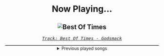 <div align="center"> 
<h1>Now Playing...</h1>

![Best Of Times](https://i.scdn.co/image/ab67616d00001e02a93e6f5154030994bcf0d93c)
--
_<samp><a href="https://open.spotify.com/track/6BXcbQY6WZ3VzpO2FaMhSl">Track: Best Of Times - Godsmack</a></samp>_

<div style="border: 1px #4B5054 solid"></div>
<details>
  <summary>
    Previous played songs
  </summary>
  <table>
    <thead>
      <tr>
        <th>
          Artist
        </th>
        <th>
          Song
        </th>
        <th>
          Link
        </th>
      </tr>
    </thead>
    <tbody>
      <tr><td>Godsmack</td><td>Best Of Times</td><td><a href="https://open.spotify.com/track/6BXcbQY6WZ3VzpO2FaMhSl">https://open.spotify.com/track/6BXcbQY6WZ3VzpO2FaMhSl</a></td></tr><tr><td>Godsmack</td><td>Growing Old</td><td><a href="https://open.spotify.com/track/1k1rGXsQ1x0qICmigCS24T">https://open.spotify.com/track/1k1rGXsQ1x0qICmigCS24T</a></td></tr><tr><td>Godsmack</td><td>What About Me</td><td><a href="https://open.spotify.com/track/5MYK77vNEfpObWQz7RENvW">https://open.spotify.com/track/5MYK77vNEfpObWQz7RENvW</a></td></tr><tr><td>Godsmack</td><td>Hell's Not Dead</td><td><a href="https://open.spotify.com/track/4zmvHlrlaRMUWSVtPyYjrl">https://open.spotify.com/track/4zmvHlrlaRMUWSVtPyYjrl</a></td></tr><tr><td>Godsmack</td><td>Red White & Blue</td><td><a href="https://open.spotify.com/track/6zyjgvXhRNxusgFykUAnhR">https://open.spotify.com/track/6zyjgvXhRNxusgFykUAnhR</a></td></tr><tr><td>Godsmack</td><td>You And I</td><td><a href="https://open.spotify.com/track/4nBJhtwsrLUIs02VHJAdis">https://open.spotify.com/track/4nBJhtwsrLUIs02VHJAdis</a></td></tr><tr><td>Halocene</td><td>The Catalyst</td><td><a href="https://open.spotify.com/track/2c80dnIaQGpA3OWJoQwXBK">https://open.spotify.com/track/2c80dnIaQGpA3OWJoQwXBK</a></td></tr><tr><td>Jonathan Young</td><td>Eye of the Storm</td><td><a href="https://open.spotify.com/track/7nxkZOfVWHFChKc3XH1izB">https://open.spotify.com/track/7nxkZOfVWHFChKc3XH1izB</a></td></tr><tr><td>Lø Spirit</td><td>Hollow - Lø's Version</td><td><a href="https://open.spotify.com/track/5vxYlfDlOeNRx9YgE9k2dQ">https://open.spotify.com/track/5vxYlfDlOeNRx9YgE9k2dQ</a></td></tr><tr><td>BABYMETAL</td><td>Light and Darkness</td><td><a href="https://open.spotify.com/track/0olkiWqNuL76Zul02kqS0o">https://open.spotify.com/track/0olkiWqNuL76Zul02kqS0o</a></td></tr><tr><td>Arrows in Action</td><td>The Credits</td><td><a href="https://open.spotify.com/track/7LeRrm1Cg4yCLe3YtrxC3n">https://open.spotify.com/track/7LeRrm1Cg4yCLe3YtrxC3n</a></td></tr><tr><td>Danheim</td><td>Kammergrav</td><td><a href="https://open.spotify.com/track/1CmtMEoMyu3CkH037n2MoK">https://open.spotify.com/track/1CmtMEoMyu3CkH037n2MoK</a></td></tr><tr><td>HalaCG</td><td>Revealing</td><td><a href="https://open.spotify.com/track/06AB7m5qoAUckjrt49XWgT">https://open.spotify.com/track/06AB7m5qoAUckjrt49XWgT</a></td></tr><tr><td>Dope</td><td>Choke</td><td><a href="https://open.spotify.com/track/4fh19jTHBoLbFrb1Z6Do76">https://open.spotify.com/track/4fh19jTHBoLbFrb1Z6Do76</a></td></tr><tr><td>League of Legends</td><td>Ahri, the Nine-Tailed Fox - Champion Theme</td><td><a href="https://open.spotify.com/track/2tkoh6Su4y1pxUjldcTVtw">https://open.spotify.com/track/2tkoh6Su4y1pxUjldcTVtw</a></td></tr><tr><td>Jonathan Young</td><td>Eye of the Storm</td><td><a href="https://open.spotify.com/track/7nxkZOfVWHFChKc3XH1izB">https://open.spotify.com/track/7nxkZOfVWHFChKc3XH1izB</a></td></tr><tr><td>Tihomir Hristozov</td><td>Roar</td><td><a href="https://open.spotify.com/track/1muCP8Aj46Y2mTXcosucni">https://open.spotify.com/track/1muCP8Aj46Y2mTXcosucni</a></td></tr><tr><td>Fame on Fire</td><td>Flowers</td><td><a href="https://open.spotify.com/track/73SAqfrEE2qtdczMRQtERt">https://open.spotify.com/track/73SAqfrEE2qtdczMRQtERt</a></td></tr><tr><td>Crown The Empire</td><td>DOGMA</td><td><a href="https://open.spotify.com/track/2HIhl2w9iWzxc9b6PJbXFw">https://open.spotify.com/track/2HIhl2w9iWzxc9b6PJbXFw</a></td></tr><tr><td>UMC</td><td>Miss You</td><td><a href="https://open.spotify.com/track/6Cn8W64pC2IMjKHb8ud9jA">https://open.spotify.com/track/6Cn8W64pC2IMjKHb8ud9jA</a></td></tr>
    </tbody>
  </table>
</details>

</div>
